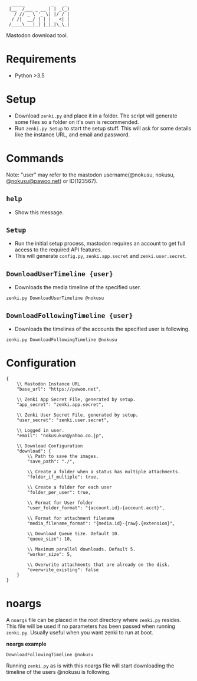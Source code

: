 ```
  _____          _    _
 |__  /___ _ __ | | _(_)
   / // _ \ '_ \| |/ / |
  / /|  __/ | | |   <| |
 /____\___|_| |_|_|\_\_|
```
Mastodon download tool.

# Requirements
* Python >3.5

# Setup
* Download `zenki.py` and place it in a folder. The script will generate some files so a folder on it's own is recommended.
* Run `zenki.py Setup` to start the setup stuff. This will ask for some details like the instance URL, and email and password.

# Commands

Note: "user" may refer to the mastodon username(@nokusu, nokusu, @nokusu@pawoo.net) or ID(123567).

## `help`
  * Show this message.

## `Setup`
  * Run the initial setup process, mastodon requires an account to get full access to the required API features.
  * This will generate `config.py`, `zenki.app.secret` and `zenki.user.secret`.

## `DownloadUserTimeline {user}`
  * Downloads the media timeline of the specified user.
  ```
  zenki.py DownloadUserTimeline @nokusu
  ```

## `DownloadFollowingTimeline {user}`
  * Downloads the timelines of the accounts the specified user is following.
  ```
  zenki.py DownloadFollowingTimeline @nokusu
  ```

# Configuration
```
{
    \\ Mastodon Instance URL
    "base_url": "https://pawoo.net",

    \\ Zenki App Secret File, generated by setup.
    "app_secret": "zenki.app.secret", 

    \\ Zenki User Secret File, generated by setup.
    "user_secret": "zenki.user.secret",

    \\ Logged in user.
    "email": "nokusukun@yahoo.co.jp",

    \\ Download Configuration
    "download": {
        \\ Path to save the images.
        "save_path": "./",

        \\ Create a folder when a status has multiple attachments.
        "folder_if_multiple": true,
        
        \\ Create a folder for each user
        "folder_per_user": true,
        
        \\ Format for User folder
        "user_folder_format": "{account.id}-{account.acct}",
        
        \\ Format for attachment filename
        "media_filename_format": "{media.id}-{raw}.{extension}",
        
        \\ Download Queue Size. Default 10.
        "queue_size": 10,
        
        \\ Maximum parallel downloads. Default 5.
        "worker_size": 5,
        
        \\ Overwrite attachments that are already on the disk.
        "overwrite_existing": false
    }
}
```

# noargs
A `noargs` file can be placed in the root directory where `zenki.py` resides. This file will be used if no parameters has been passed when running `zenki.py`. Usually useful when you want zenki to run at boot.

**noargs example** 
```
DownloadFollowingTimeline @nokusu
```
Running `zenki.py` as is with this noargs file will start downloading the timeline of the users @nokusu is following. 